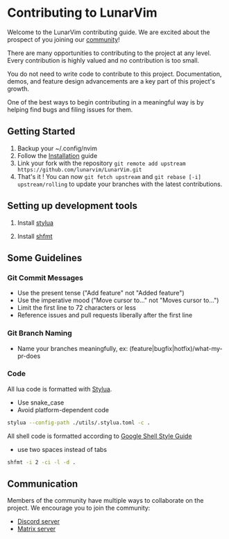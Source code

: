 # Contributing to LunarVim

Welcome to the LunarVim contributing guide. We are excited about the prospect of you joining our [community](https://github.com/lunarvim/LunarVim/graphs/contributors)!

There are many opportunities to contributing to the project at any level. Every contribution is highly valued and no contribution is too small.

You do not need to write code to contribute to this project. Documentation, demos, and feature design advancements are a key part of this project's growth.

One of the best ways to begin contributing in a meaningful way is by helping find bugs and filing issues for them.

## Getting Started

1. Backup your ~/.config/nvim
2. Follow the [Installation](https://github.com/lunarvim/LunarVim/wiki/Installation) guide
3. Link your fork with the repository `git remote add upstream https://github.com/lunarvim/LunarVim.git`
4. That's it ! You can now `git fetch upstream` and `git rebase [-i] upstream/rolling` to update your branches with the latest contributions.

## Setting up development tools

1. Install [stylua](https://github.com/johnnymorganz/stylua#installation)

2. Install [shfmt](https://github.com/mvdan/sh#shfmt)

## Some Guidelines

### Git Commit Messages

* Use the present tense ("Add feature" not "Added feature")
* Use the imperative mood ("Move cursor to..." not "Moves cursor to...")
* Limit the first line to 72 characters or less
* Reference issues and pull requests liberally after the first line

### Git Branch Naming

* Name your branches meaningfully,
ex: (feature|bugfix|hotfix)/what-my-pr-does

### Code 

All lua code is formatted with [Stylua](https://github.com/JohnnyMorganz/StyLua).
* Use snake_case
* Avoid platform-dependent code
```bash
stylua --config-path ./utils/.stylua.toml -c .
```

All shell code is formatted according to [Google Shell Style Guide](https://google.github.io/styleguide/shellguide.html)
* use two spaces instead of tabs
```bash
shfmt -i 2 -ci -l -d .
```


## Communication

Members of the community have multiple ways to collaborate on the project.
We encourage you to join the community:
- [Discord server](https://discord.gg/Xb9B4Ny)
- [Matrix server](https://matrix.to/#/+atmachine:matrix)
